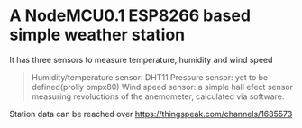 # A NodeMCU0.1 ESP8266 based simple weather station

It has three sensors to measure temperature, humidity and wind speed

> Humidity/temperature sensor: DHT11
> Pressure sensor: yet to be defined(prolly bmpx80)
> Wind speed sensor: a simple hall efect sensor measuring revoluctions of the anemometer, calculated via software.

Station data can be reached over https://thingspeak.com/channels/1685573
